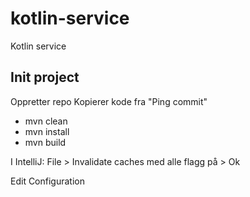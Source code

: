 # kotlin-service
Kotlin service

## Init project

Oppretter repo
Kopierer kode fra "Ping commit"

- mvn clean
- mvn install
- mvn build

I IntelliJ: File > Invalidate caches
med alle flagg på > Ok

Edit Configuration